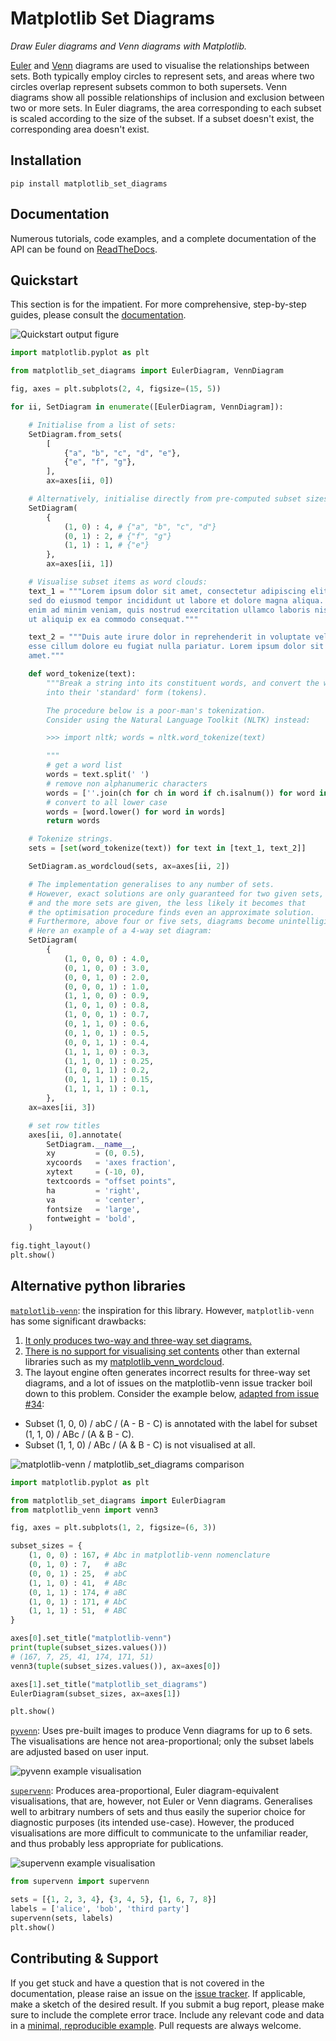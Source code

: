 # Matplotlib Set Diagrams

*Draw Euler diagrams and Venn diagrams with Matplotlib.*

[Euler](https://en.wikipedia.org/wiki/Euler_diagram) and [Venn](https://en.wikipedia.org/wiki/Venn_diagram) diagrams are used to visualise the relationships between sets. Both typically employ circles to represent sets, and areas where two circles overlap represent subsets common to both supersets.
Venn diagrams show all possible relationships of inclusion and exclusion between two or more sets.
In Euler diagrams, the area corresponding to each subset is scaled according to the size of the subset. If a subset doesn't exist, the corresponding area doesn't exist.


## Installation

``` shell
pip install matplotlib_set_diagrams
```


## Documentation

Numerous tutorials, code examples, and a complete documentation of the API can be found on [ReadTheDocs](https://matplotlib-set-diagrams.readthedocs.io/en/latest/index.html).


## Quickstart

This section is for the impatient. For more comprehensive, step-by-step guides, please consult the [documentation](https://matplotlib-set-diagrams.readthedocs.io/en/latest/sphinx_gallery_output/index.html).

![Quickstart output figure](./images/quickstart.png)

``` python
import matplotlib.pyplot as plt

from matplotlib_set_diagrams import EulerDiagram, VennDiagram

fig, axes = plt.subplots(2, 4, figsize=(15, 5))

for ii, SetDiagram in enumerate([EulerDiagram, VennDiagram]):

    # Initialise from a list of sets:
    SetDiagram.from_sets(
        [
            {"a", "b", "c", "d", "e"},
            {"e", "f", "g"},
        ],
        ax=axes[ii, 0])

    # Alternatively, initialise directly from pre-computed subset sizes.
    SetDiagram(
        {
            (1, 0) : 4, # {"a", "b", "c", "d"}
            (0, 1) : 2, # {"f", "g"}
            (1, 1) : 1, # {"e"}
        },
        ax=axes[ii, 1])

    # Visualise subset items as word clouds:
    text_1 = """Lorem ipsum dolor sit amet, consectetur adipiscing elit,
    sed do eiusmod tempor incididunt ut labore et dolore magna aliqua. Ut
    enim ad minim veniam, quis nostrud exercitation ullamco laboris nisi
    ut aliquip ex ea commodo consequat."""

    text_2 = """Duis aute irure dolor in reprehenderit in voluptate velit
    esse cillum dolore eu fugiat nulla pariatur. Lorem ipsum dolor sit
    amet."""

    def word_tokenize(text):
        """Break a string into its constituent words, and convert the words
        into their 'standard' form (tokens).

        The procedure below is a poor-man's tokenization.
        Consider using the Natural Language Toolkit (NLTK) instead:

        >>> import nltk; words = nltk.word_tokenize(text)

        """
        # get a word list
        words = text.split(' ')
        # remove non alphanumeric characters
        words = [''.join(ch for ch in word if ch.isalnum()) for word in words]
        # convert to all lower case
        words = [word.lower() for word in words]
        return words

    # Tokenize strings.
    sets = [set(word_tokenize(text)) for text in [text_1, text_2]]

    SetDiagram.as_wordcloud(sets, ax=axes[ii, 2])

    # The implementation generalises to any number of sets.
    # However, exact solutions are only guaranteed for two given sets,
    # and the more sets are given, the less likely it becomes that
    # the optimisation procedure finds even an approximate solution.
    # Furthermore, above four or five sets, diagrams become unintelligible.
    # Here an example of a 4-way set diagram:
    SetDiagram(
        {
            (1, 0, 0, 0) : 4.0,
            (0, 1, 0, 0) : 3.0,
            (0, 0, 1, 0) : 2.0,
            (0, 0, 0, 1) : 1.0,
            (1, 1, 0, 0) : 0.9,
            (1, 0, 1, 0) : 0.8,
            (1, 0, 0, 1) : 0.7,
            (0, 1, 1, 0) : 0.6,
            (0, 1, 0, 1) : 0.5,
            (0, 0, 1, 1) : 0.4,
            (1, 1, 1, 0) : 0.3,
            (1, 1, 0, 1) : 0.25,
            (1, 0, 1, 1) : 0.2,
            (0, 1, 1, 1) : 0.15,
            (1, 1, 1, 1) : 0.1,
        },
    ax=axes[ii, 3])

    # set row titles
    axes[ii, 0].annotate(
        SetDiagram.__name__,
        xy         = (0, 0.5),
        xycoords   = 'axes fraction',
        xytext     = (-10, 0),
        textcoords = "offset points",
        ha         = 'right',
        va         = 'center',
        fontsize   = 'large',
        fontweight = 'bold',
    )

fig.tight_layout()
plt.show()

```


## Alternative python libraries

[`matplotlib-venn`](https://github.com/konstantint/matplotlib-venn/): the inspiration for this library. However, `matplotlib-venn` has some significant drawbacks:

1. [It only produces two-way and three-way set diagrams.](https://github.com/konstantint/matplotlib-venn/issues/15)
2. [There is no support for visualising set contents](https://github.com/konstantint/matplotlib-venn/issues/41) other than external libraries such as my [matplotlib_venn_wordcloud](https://github.com/paulbrodersen/matplotlib_venn_wordcloud).
3. The layout engine often generates incorrect results for three-way set diagrams, and a lot of issues on the matplotlib-venn issue tracker boil down to this problem. Consider the example below, [adapted from issue #34](https://github.com/konstantint/matplotlib-venn/issues/34):

  - Subset (1, 0, 0) / abC / (A - B - C) is annotated with the label for subset (1, 1, 0) / ABc / (A & B - C).
  - Subset (1, 1, 0) / ABc / (A & B - C) is not visualised at all.

![matplotlib-venn / matplotlib_set_diagrams comparison](./images/matplotlib_venn_issues.png)

``` python
import matplotlib.pyplot as plt

from matplotlib_set_diagrams import EulerDiagram
from matplotlib_venn import venn3

fig, axes = plt.subplots(1, 2, figsize=(6, 3))

subset_sizes = {
    (1, 0, 0) : 167, # Abc in matplotlib-venn nomenclature
    (0, 1, 0) : 7,   # aBc
    (0, 0, 1) : 25,  # abC
    (1, 1, 0) : 41,  # ABc
    (0, 1, 1) : 174, # aBC
    (1, 0, 1) : 171, # AbC
    (1, 1, 1) : 51,  # ABC
}

axes[0].set_title("matplotlib-venn")
print(tuple(subset_sizes.values()))
# (167, 7, 25, 41, 174, 171, 51)
venn3(tuple(subset_sizes.values()), ax=axes[0])

axes[1].set_title("matplotlib_set_diagrams")
EulerDiagram(subset_sizes, ax=axes[1])

plt.show()
```

[`pyvenn`](https://github.com/tctianchi/pyvenn): Uses pre-built images to produce Venn diagrams for up to 6 sets. The visualisations are hence not area-proportional; only the subset labels are adjusted based on user input.

![pyvenn example visualisation](https://raw.githubusercontent.com/wiki/tctianchi/pyvenn/venn6.png)

[`supervenn`](https://github.com/gecko984/supervenn): Produces area-proportional, Euler diagram-equivalent visualisations, that are, however, not Euler or Venn diagrams. Generalises well to arbitrary numbers of sets and thus easily the superior choice for diagnostic purposes (its intended use-case). However, the produced visualisations are more difficult to communicate to the unfamiliar reader, and thus probably less appropriate for publications.

![supervenn example visualisation](./images/supervenn.png)

``` python
from supervenn import supervenn

sets = [{1, 2, 3, 4}, {3, 4, 5}, {1, 6, 7, 8}]
labels = ['alice', 'bob', 'third party']
supervenn(sets, labels)
plt.show()
```

## Contributing & Support

If you get stuck and have a question that is not covered in the documentation, please raise an issue on the [issue tracker](https://github.com/paulbrodersen/matplotlib_set_diagrams/issues).
If applicable, make a sketch of the desired result.
If you submit a bug report, please make sure to include the complete error trace. Include any relevant code and data in a [minimal, reproducible example](https://stackoverflow.com/help/minimal-reproducible-example).
Pull requests are always welcome.
